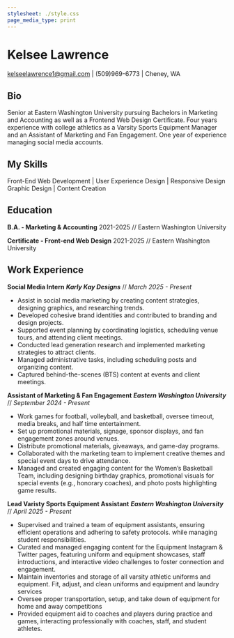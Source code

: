 ```yaml
---
stylesheet: ./style.css
page_media_type: print
---
```



# Kelsee Lawrence
kelseelawrence1@gmail.com | (509)969-6773 | Cheney, WA

## Bio
Senior at Eastern Washington University pursuing Bachelors in Marketing and Accounting as well as a Frontend Web Design Certificate. Four years experience with college athletics as a Varsity Sports Equipment Manager and an Assistant of Marketing and Fan Engagement. One year of experience managing social media accounts.

## My Skills
Front-End Web Development | User Experience Design | Responsive Design <br>
Graphic Design | Content Creation


## Education

**B.A. - Marketing & Accounting**
2021-2025 // Eastern Washington University

**Certificate - Front-end Web Design**
2021-2025 // Eastern Washington University

## Work Experience

**Social Media Intern**
**_Karly Kay Designs_** // _March 2025 - Present_

- Assist in social media marketing by creating content strategies, designing graphics, and researching trends.
- Developed cohesive brand identities and contributed to branding and design projects.
- Supported event planning by coordinating logistics, scheduling venue tours, and attending client meetings.
- Conducted lead generation research and implemented marketing strategies to attract clients.
- Managed administrative tasks, including scheduling posts and organizing content.
- Captured behind-the-scenes (BTS) content at events and client meetings.

**Assistant of Marketing & Fan Engagement**
**_Eastern Washington University_** // _September 2024 - Present_ <br>

- Work games for football, volleyball, and basketball, oversee timeout, media breaks, and half time entertainment.
- Set up promotional materials, signage, sponsor displays, and fan engagement zones around venues.
- Distribute promotional materials, giveaways, and game-day programs.
- Collaborated with the marketing team to implement creative themes and special event days to drive attendance.
- Managed and created engaging content for the Women’s Basketball Team, including designing birthday graphics, promotional visuals for special events (e.g., honorary coaches), and photo posts highlighting game results.

**Lead Varisty Sports Equipment Assistant**
**_Eastern Washington University_** // _April 2025 - Present_ <br>

- Supervised and trained a team of equipment assistants, ensuring efficient operations and adhering to safety protocols. while managing student responsibilities.
- Curated and managed engaging content for the Equipment Instagram & Twitter pages, featuring uniform and equipment showcases, staff introductions, and interactive video challenges to foster connection and engagement.
- Maintain inventories and storage of all varsity athletic uniforms and equipment. Fit, adjust, and clean uniforms and equipment and laundry services
- Oversee proper transportation, setup, and take down of equipment for home and away competitions
- Provided equipment aid to coaches and players during practice and games, interacting professionally with coaches, staff, and student athletes.
